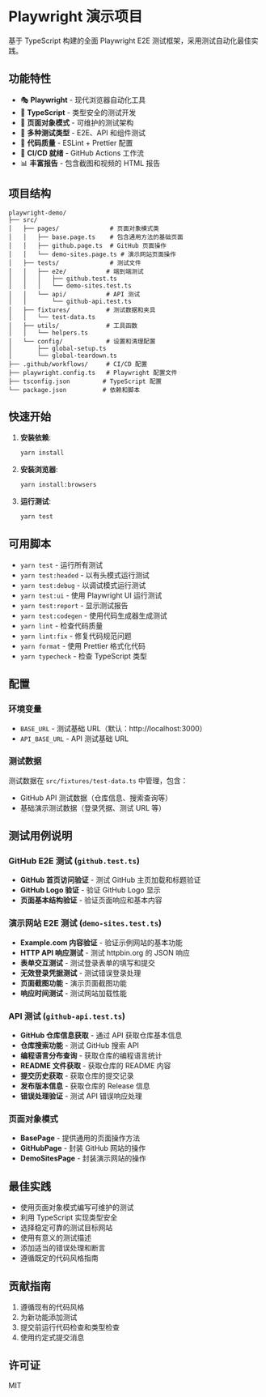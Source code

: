 # Playwright 演示项目

基于 TypeScript 构建的全面 Playwright E2E 测试框架，采用测试自动化最佳实践。

## 功能特性

- 🎭 **Playwright** - 现代浏览器自动化工具
- 🔷 **TypeScript** - 类型安全的测试开发  
- 📁 **页面对象模式** - 可维护的测试架构
- 🧪 **多种测试类型** - E2E、API 和组件测试
- 🔧 **代码质量** - ESLint + Prettier 配置
- 🚀 **CI/CD 就绪** - GitHub Actions 工作流
- 📊 **丰富报告** - 包含截图和视频的 HTML 报告

## 项目结构

```
playwright-demo/
├── src/
│   ├── pages/              # 页面对象模式类
│   │   ├── base.page.ts    # 包含通用方法的基础页面
│   │   ├── github.page.ts  # GitHub 页面操作
│   │   └── demo-sites.page.ts # 演示网站页面操作
│   ├── tests/              # 测试文件
│   │   ├── e2e/           # 端到端测试
│   │   │   ├── github.test.ts
│   │   │   └── demo-sites.test.ts
│   │   └── api/           # API 测试
│   │       └── github-api.test.ts
│   ├── fixtures/          # 测试数据和夹具
│   │   └── test-data.ts
│   ├── utils/             # 工具函数
│   │   └── helpers.ts
│   └── config/            # 设置和清理配置
│       ├── global-setup.ts
│       └── global-teardown.ts
├── .github/workflows/     # CI/CD 配置
├── playwright.config.ts   # Playwright 配置文件
├── tsconfig.json         # TypeScript 配置
└── package.json          # 依赖和脚本
```

## 快速开始

1. **安装依赖**:
   ```bash
   yarn install
   ```

2. **安装浏览器**:
   ```bash
   yarn install:browsers
   ```

3. **运行测试**:
   ```bash
   yarn test
   ```

## 可用脚本

- `yarn test` - 运行所有测试
- `yarn test:headed` - 以有头模式运行测试
- `yarn test:debug` - 以调试模式运行测试
- `yarn test:ui` - 使用 Playwright UI 运行测试
- `yarn test:report` - 显示测试报告
- `yarn test:codegen` - 使用代码生成器生成测试
- `yarn lint` - 检查代码质量
- `yarn lint:fix` - 修复代码规范问题
- `yarn format` - 使用 Prettier 格式化代码
- `yarn typecheck` - 检查 TypeScript 类型

## 配置

### 环境变量

- `BASE_URL` - 测试基础 URL（默认：http://localhost:3000）
- `API_BASE_URL` - API 测试基础 URL

### 测试数据

测试数据在 `src/fixtures/test-data.ts` 中管理，包含：
- GitHub API 测试数据（仓库信息、搜索查询等）
- 基础演示测试数据（登录凭据、测试 URL 等）

## 测试用例说明

### GitHub E2E 测试 (`github.test.ts`)
- **GitHub 首页访问验证** - 测试 GitHub 主页加载和标题验证
- **GitHub Logo 验证** - 验证 GitHub Logo 显示
- **页面基本结构验证** - 验证页面响应和基本内容

### 演示网站 E2E 测试 (`demo-sites.test.ts`)
- **Example.com 内容验证** - 验证示例网站的基本功能
- **HTTP API 响应测试** - 测试 httpbin.org 的 JSON 响应
- **表单交互测试** - 测试登录表单的填写和提交
- **无效登录凭据测试** - 测试错误登录处理
- **页面截图功能** - 演示页面截图功能
- **响应时间测试** - 测试网站加载性能

### API 测试 (`github-api.test.ts`)
- **GitHub 仓库信息获取** - 通过 API 获取仓库基本信息
- **仓库搜索功能** - 测试 GitHub 搜索 API
- **编程语言分布查询** - 获取仓库的编程语言统计
- **README 文件获取** - 获取仓库的 README 内容
- **提交历史获取** - 获取仓库的提交记录
- **发布版本信息** - 获取仓库的 Release 信息
- **错误处理验证** - 测试 API 错误响应处理

### 页面对象模式
- **BasePage** - 提供通用的页面操作方法
- **GitHubPage** - 封装 GitHub 网站的操作
- **DemoSitesPage** - 封装演示网站的操作

## 最佳实践

- 使用页面对象模式编写可维护的测试
- 利用 TypeScript 实现类型安全
- 选择稳定可靠的测试目标网站
- 使用有意义的测试描述
- 添加适当的错误处理和断言
- 遵循既定的代码风格指南

## 贡献指南

1. 遵循现有的代码风格
2. 为新功能添加测试
3. 提交前运行代码检查和类型检查
4. 使用约定式提交消息

## 许可证

MIT